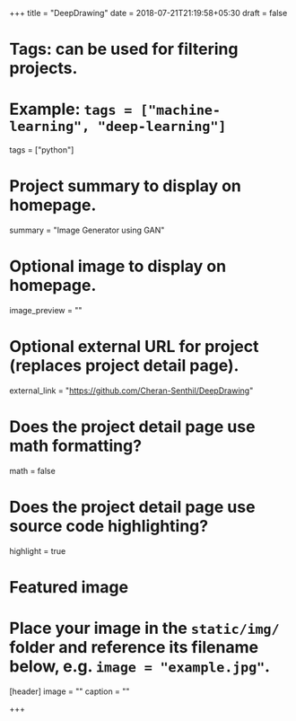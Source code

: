 +++
title = "DeepDrawing"
date = 2018-07-21T21:19:58+05:30
draft = false

# Tags: can be used for filtering projects.
# Example: `tags = ["machine-learning", "deep-learning"]`
tags = ["python"]

# Project summary to display on homepage.
summary = "Image Generator using GAN"

# Optional image to display on homepage.
image_preview = ""

# Optional external URL for project (replaces project detail page).
external_link = "https://github.com/Cheran-Senthil/DeepDrawing"

# Does the project detail page use math formatting?
math = false

# Does the project detail page use source code highlighting?
highlight = true

# Featured image
# Place your image in the `static/img/` folder and reference its filename below, e.g. `image = "example.jpg"`.
[header]
image = ""
caption = ""

+++
